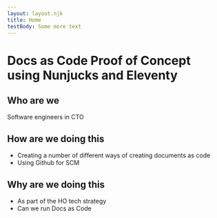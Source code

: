 ```yaml
---
layout: layout.njk
title: Home
testBody: Some more text
---
```

# Docs as Code Proof of Concept using Nunjucks and Eleventy

## Who are we
Software engineers in CTO

## How are we doing this
*	Creating a number of different ways of creating documents as code 
*	Using Github for SCM

## Why are we doing this
*   As part of the HO tech strategy
*   Can we run Docs as Code